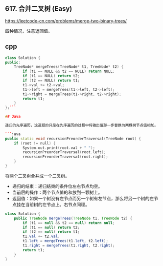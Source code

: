 ## 617. 合并二叉树 (Easy)

https://leetcode-cn.com/problems/merge-two-binary-trees/

四种情况，注意返回值。

## cpp

```cpp
class Solution {
public:
    TreeNode* mergeTrees(TreeNode* t1, TreeNode* t2) {
        if (t1 == NULL && t2 == NULL) return NULL;
        if (t1 == NULL) return t2;
        if (t2 == NULL) return t1;
        t1->val += t2->val;
        t1->left = mergeTrees(t1->left, t2->left);
        t1->right = mergeTrees(t1->right, t2->right);
        return t1;
    }
};```

## Java

递归的先序遍历，这道题的只是在先序遍历的过程中将输出值那一步替换为两棵树节点值相加。

```java
public static void recursionPreorderTraversal(TreeNode root) {
    if (root != null) {
        System.out.print(root.val + " ");
        recursionPreorderTraversal(root.left);
        recursionPreorderTraversal(root.right);
    }
}
```

将两个二叉树合并成一个二叉树。
- 递归的结束：递归结束的条件位左右节点均空。
- 当前层的操作：两个节点值的和放到一颗树上。
- 返回值：如果一个树没有左节点而另一个树有左节点，那么将另一个树的左节点挂在当前树的左节点上。右节点同理。

```java
class Solution {
    public TreeNode mergeTrees(TreeNode t1, TreeNode t2) {
        if (t1 == null && t2 == null) return null;
        if (t1 == null) return t2;
        if (t2 == null) return t1;
        t1.val += t2.val;
        t1.left = mergeTrees(t1.left, t2.left);
        t1.right = mergeTrees(t1.right, t2.right);
        return t1;
    }
}
```
